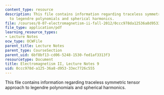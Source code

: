```yaml
---
content_type: resource
description: This file contains information regarding traceless symmetric tensor approach
  to legendre polynomials and spherical harmonics.
file: /courses/8-07-electromagnetism-ii-fall-2012/0ccc978da12536a8d95333ec7726c555_MIT8_07F12_ln9.pdf
file_type: application/pdf
learning_resource_types:
- Lecture Notes
ocw_type: OCWFile
parent_title: Lecture Notes
parent_type: CourseSection
parent_uid: 6bf8bf13-cd06-5248-1530-fed1af3313f3
resourcetype: Document
title: Electromagnetism II, Lecture Notes 9
uid: 0ccc978d-a125-36a8-d953-33ec7726c555
---
```

This file contains information regarding traceless symmetric tensor approach to legendre polynomials and spherical harmonics.

